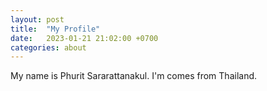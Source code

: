 ```yaml
---
layout: post
title:  "My Profile"
date:   2023-01-21 21:02:00 +0700
categories: about
---
```


My name is Phurit Sararattanakul. I'm comes from Thailand.
